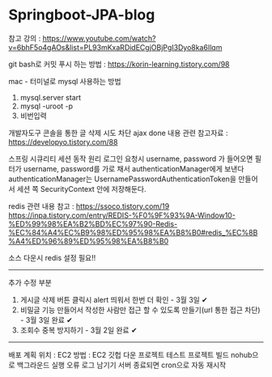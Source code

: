 # Springboot-JPA-blog
참고 강의 :  https://www.youtube.com/watch?v=6bhF5o4gAOs&list=PL93mKxaRDidECgjOBjPgI3Dyo8ka6Ilqm

git bash로 커밋 푸시 하는 방법 : https://korin-learning.tistory.com/98

mac - 터미널로 mysql 사용하는 방법
1. mysql.server start
2. mysql -uroot -p
3. 비번입력


개발자도구 콘솔을 통한 글 삭제 시도 차단
ajax done 내용 관련 참고자료 : https://developyo.tistory.com/88


스프링 시큐리티 세션 동작 원리
로그인 요청시 username, password 가 들어오면
필터가 username, password를 가로 채서 authenticationManager에게 보낸다
authenticationManager는 UsernamePasswordAuthenticationToken을 만들어서
세션 쪽 SecurityContext 안에 저장해둔다.


redis 관련 내용 참고 :
https://ssoco.tistory.com/19
https://inpa.tistory.com/entry/REDIS-%F0%9F%93%9A-Window10-%ED%99%98%EA%B2%BD%EC%97%90-Redis-%EC%84%A4%EC%B9%98%ED%95%98%EA%B8%B0#redis_%EC%8B%A4%ED%96%89%ED%95%98%EA%B8%B0

소스 다운시 redis 설정 필요!!

----

추가 수정 부분
1. 게시글 삭제 버튼 클릭시 alert 띄워서 한번 더 확인 - 3월 3일 ✔
2. 비밀글 기능 만들어서 작성한 사람만 접근 할 수 있도록 만들기(url 통한 접근 차단) - 3월 3일 완료 ✔
3. 조회수 중복 방지하기 - 3월 2일 완료 ✔

---
배포 계획
위치 : EC2
방법 : 
EC2 깃헙 다운
프로젝트 테스트
프로젝트 빌드
nohub으로 백그라운드 실행
오류 로그 남기기
서버 종료되면 cron으로 자동 재시작
